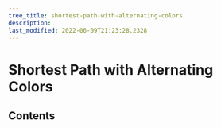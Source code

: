 ```yaml
---
tree_title: shortest-path-with-alternating-colors
description: 
last_modified: 2022-06-09T21:23:28.2328
---
```


# Shortest Path with Alternating Colors

## Contents
